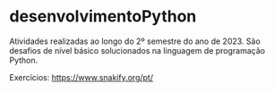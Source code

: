 # desenvolvimentoPython

Atividades realizadas ao longo do 2º semestre do ano de 2023. São desafios de nível básico solucionados na linguagem de programação Python.

Exercícios: https://www.snakify.org/pt/
